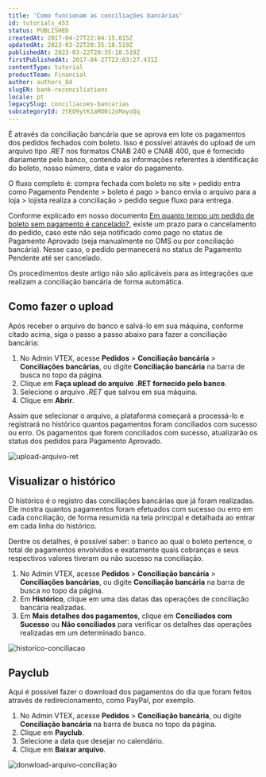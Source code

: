 ```yaml
---
title: 'Como funcionam as conciliações bancárias'
id: tutorials_453
status: PUBLISHED
createdAt: 2017-04-27T22:04:15.815Z
updatedAt: 2023-03-22T20:35:18.519Z
publishedAt: 2023-03-22T20:35:18.519Z
firstPublishedAt: 2017-04-27T23:03:27.431Z
contentType: tutorial
productTeam: Financial
author: authors_84
slugEN: bank-reconciliations
locale: pt
legacySlug: conciliacoes-bancarias
subcategoryId: 2tEO9ytK1aMO0i2oMayoQq
---
```


É através da conciliação bancária que se aprova em lote os pagamentos dos pedidos fechados com boleto. Isso é possível através do upload de um arquivo tipo ._RET_ nos formatos CNAB 240 e CNAB 400, que é fornecido diariamente pelo banco, contendo as informações referentes à identificação do boleto, nosso número, data e valor do pagamento.

O fluxo completo é: compra fechada com boleto no site &gt; pedido entra como Pagamento Pendente &gt; boleto é pago &gt; banco envia o arquivo para a loja &gt; lojista realiza a conciliação &gt; pedido segue fluxo para entrega.

Conforme explicado em nosso documento [Em quanto tempo um pedido de boleto sem pagamento é cancelado?](/faq/em-quanto-tempo-um-pedido-de-boleto-sem-pagamento-e-cancelado/), existe um prazo para o cancelamento do pedido, caso este não seja notificado como pago no status de Pagamento Aprovado (seja manualmente no OMS ou por conciliação bancária). Nesse caso, o pedido permanecerá no status de Pagamento Pendente até ser cancelado.

<div class="alert alert-warning">
Os procedimentos deste artigo não são aplicáveis para as integrações que realizam a conciliação bancária de forma automática.
</div>

## Como fazer o upload

Após receber o arquivo do banco e salvá-lo em sua máquina, conforme citado acima, siga o passo a passo abaixo para fazer a conciliação bancária:

1. No Admin VTEX, acesse **Pedidos** > **Conciliação bancária** > **Conciliações bancárias**, ou digite **Conciliação bancária** na barra de busca no topo da página.
2. Clique em **Faça upload do arquivo .RET fornecido pelo banco**.
3. Selecione o arquivo ._RET_ que salvou em sua máquina.
4. Clique em **Abrir**.

Assim que selecionar o arquivo, a plataforma começará a processá-lo e registrará no histórico quantos pagamentos foram conciliados com sucesso ou erro. Os pagamentos que forem conciliados com sucesso, atualizarão os status dos pedidos para Pagamento Aprovado.

![upload-arquivo-ret](https://images.ctfassets.net/alneenqid6w5/3KDKXLTwzYy1W9PNKGfIyT/73a25815cf3bd17cb7c92f6f01407f7e/uploadret.JPG)

## Visualizar o histórico

O histórico é o registro das conciliações bancárias que já foram realizadas. Ele mostra quantos pagamentos foram efetuados com sucesso ou erro em cada conciliação, de forma resumida na tela principal e detalhada ao entrar em cada linha do histórico.

Dentre os detalhes, é possível saber: o banco ao qual o boleto pertence, o total de pagamentos envolvidos e exatamente quais cobranças e seus respectivos valores tiveram ou não sucesso na conciliação. 

1. No Admin VTEX, acesse **Pedidos** > **Conciliação bancária** > **Conciliações bancárias**, ou digite **Conciliação bancária** na barra de busca no topo da página.
2. Em **Histórico**, clique em uma das datas das operações de conciliação bancária realizadas.
3. Em **Mais detalhes dos pagamentos**, clique em **Conciliados com Sucesso** ou **Não conciliados** para verificar os detalhes das operações realizadas em um determinado banco. 

![historico-conciliacao](https://images.ctfassets.net/alneenqid6w5/7K6sF9KZlBA00tbSp4q0pC/f349ccb45ed613af59dca2de908fa01a/historico_conciliacao.jpg)

## Payclub

Aqui é possível fazer o download dos pagamentos do dia que foram feitos através de redirecionamento, como PayPal, por exemplo.

1. No Admin VTEX, acesse **Pedidos** > **Conciliação bancária**, ou digite **Conciliação bancária** na barra de busca no topo da página.
2. Clique em **Payclub**.
3. Selecione a data que desejar no calendário.
4. Clique em **Baixar arquivo**.

![donwload-arquivo-conciliação](https://images.ctfassets.net/alneenqid6w5/78K7wW5QAaA0tVCJTBwpDH/61af99bfe4978eea981dfe694308f8f4/Download_Concilia____o.JPG)
